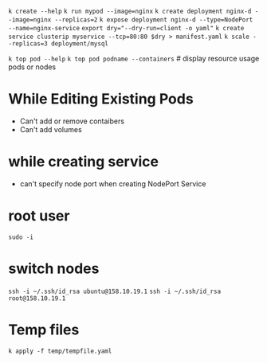 `k create --help`
`k run mypod --image=nginx`
`k create deployment nginx-d --image=nginx --replicas=2`
`k expose deployment nginx-d --type=NodePort --name=nginx-service`
`export dry="--dry-run=client -o yaml"`
`k create service clusterip myservice --tcp=80:80 $dry > manifest.yaml`
`k scale --replicas=3 deployment/mysql`

`k top pod --help`
`k top pod podname --containers` # display resource usage pods or nodes



# While Editing Existing Pods
- Can't add or remove contaibers
- Can't add volumes

# while creating service 
- can't specify node port when creating NodePort Service


# root user
`sudo -i`

# switch nodes
`ssh -i ~/.ssh/id_rsa ubuntu@158.10.19.1`
`ssh -i ~/.ssh/id_rsa root@158.10.19.1`

# Temp files
`k apply -f temp/tempfile.yaml`

